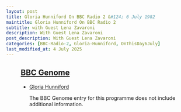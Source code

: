 ```yaml
---
layout: post
title: Gloria Hunniford On BBC Radio 2 &#124; 6 July 1982
maintitle: Gloria Hunniford On BBC Radio 2
subtitle: with Guest Lena Zavaroni
description: With Guest Lena Zavaroni
post_description: With Guest Lena Zavaroni
categories: [BBC-Radio-2, Gloria-Hunniford, OnThisDay6July]
last_modified_at: 4 July 2025
---
```


<figure class="fig3">
<div class="CardLayout">
<div class="CardItem">
<h2 id="infobox1" class="infobox"><a href="#infobox1">BBC Genome</a></h2>
<div class="CardItem split">
<ul><li>
<p><a class="external-link" href="https://genome.ch.bbc.co.uk/schedules/radio2/1982-07-06#at-12.00">Gloria Hunniford</a></p>
<p>The BBC Genome entry for this programme does not include additional information.</p>
</li></ul>
</div></div></div>
</figure>
